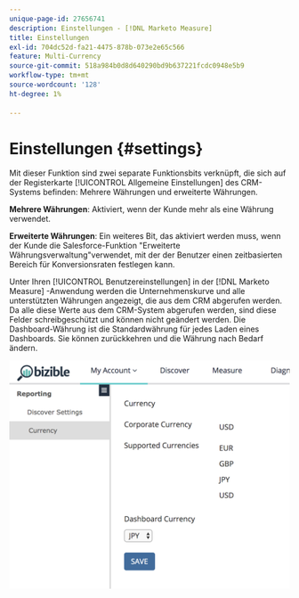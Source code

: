 ```yaml
---
unique-page-id: 27656741
description: Einstellungen - [!DNL Marketo Measure]
title: Einstellungen
exl-id: 704dc52d-fa21-4475-878b-073e2e65c566
feature: Multi-Currency
source-git-commit: 518a984b0d8d640290bd9b637221fcdc0948e5b9
workflow-type: tm+mt
source-wordcount: '128'
ht-degree: 1%

---
```


# Einstellungen {#settings}

Mit dieser Funktion sind zwei separate Funktionsbits verknüpft, die sich auf der Registerkarte [!UICONTROL Allgemeine Einstellungen] des CRM-Systems befinden: Mehrere Währungen und erweiterte Währungen.

**Mehrere Währungen**: Aktiviert, wenn der Kunde mehr als eine Währung verwendet.

**Erweiterte Währungen**: Ein weiteres Bit, das aktiviert werden muss, wenn der Kunde die Salesforce-Funktion &quot;Erweiterte Währungsverwaltung&quot;verwendet, mit der der Benutzer einen zeitbasierten Bereich für Konversionsraten festlegen kann.

Unter Ihren [!UICONTROL Benutzereinstellungen] in der [!DNL Marketo Measure] -Anwendung werden die Unternehmenskurve und alle unterstützten Währungen angezeigt, die aus dem CRM abgerufen werden. Da alle diese Werte aus dem CRM-System abgerufen werden, sind diese Felder schreibgeschützt und können nicht geändert werden. Die Dashboard-Währung ist die Standardwährung für jedes Laden eines Dashboards. Sie können zurückkehren und die Währung nach Bedarf ändern.

![](assets/one-1.png)
